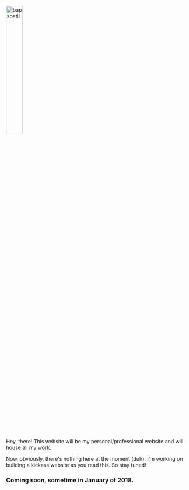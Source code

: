 <img src="https://github.com/bapspatil.png" alt="bapspatil" align="center" width="30%" height="30%" link="#000000">

Hey, there!
This website will be my personal/professional website and will house all my work.

Now, obviously, there's nothing here at the moment (duh). I'm working on building a kickass website as you read this. So stay tuned!

### Coming soon, sometime in January of 2018.

